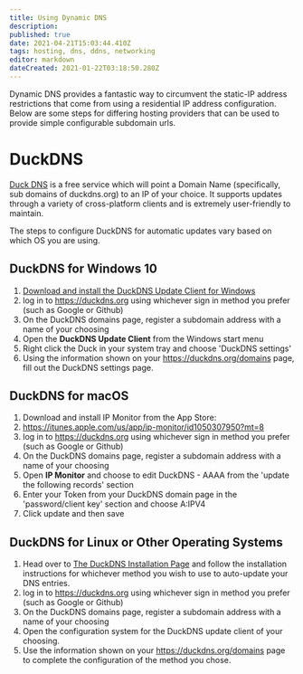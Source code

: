 ```yaml
---
title: Using Dynamic DNS
description: 
published: true
date: 2021-04-21T15:03:44.410Z
tags: hosting, dns, ddns, networking
editor: markdown
dateCreated: 2021-01-22T03:18:50.280Z
---
```


Dynamic DNS provides a fantastic way to circumvent the static-IP address restrictions that come from using a residential IP address configuration. Below are some steps for differing hosting providers that can be used to provide simple configurable subdomain urls.

# DuckDNS
[Duck DNS](/en/https://duckdns.org) is a free service which will point a Domain Name (specifically, sub domains of duckdns.org) to an IP of your choice. It supports updates through a variety of cross-platform clients and is extremely user-friendly to maintain.

The steps to configure DuckDNS for automatic updates vary based on which OS you are using.

## DuckDNS for Windows 10
1. [Download and install the DuckDNS Update Client for Windows](http://www.etx.ca/products/windows-applications/duckdns-update-client/)
1. log in to https://duckdns.org using whichever sign in method you prefer (such as Google or Github)
1. On the DuckDNS domains page, register a subdomain address with a name of your choosing
1. Open the **DuckDNS Update Client** from the Windows start menu 
1. Right click the Duck in your system tray and choose 'DuckDNS settings'
1. Using the information shown on your https://duckdns.org/domains page, fill out the DuckDNS settings page.

## DuckDNS for macOS
1. Download and install IP Monitor from the App Store: 
1. https://itunes.apple.com/us/app/ip-monitor/id1050307950?mt=8
1. log in to https://duckdns.org using whichever sign in method you prefer (such as Google or Github)
1. On the DuckDNS domains page, register a subdomain address with a name of your choosing
1. Open **IP Monitor** and choose to edit DuckDNS - AAAA from the 'update the following records' section 
1. Enter your Token from your DuckDNS domain page in the 'password/client key' section and choose A:IPV4
1. Click update and then save

## DuckDNS for Linux or Other Operating Systems
1. Head over to [The DuckDNS Installation Page](https://www.duckdns.org/install.jsp) and follow the installation instructions for whichever method you wish to use to auto-update your DNS entries.
1. log in to https://duckdns.org using whichever sign in method you prefer (such as Google or Github)
1. On the DuckDNS domains page, register a subdomain address with a name of your choosing
1. Open the configuration system for the DuckDNS update client of your choosing.
1. Use the information shown on your https://duckdns.org/domains page to complete the configuration of the method you chose.

